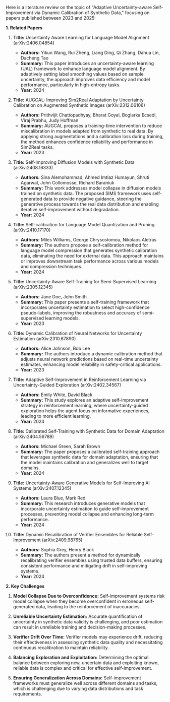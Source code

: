 Here is a literature review on the topic of "Adaptive Uncertainty-aware Self-Improvement via Dynamic Calibration of Synthetic Data," focusing on papers published between 2023 and 2025:

**1. Related Papers**

1. **Title:** Uncertainty Aware Learning for Language Model Alignment (arXiv:2406.04854)
   - **Authors:** Yikun Wang, Rui Zheng, Liang Ding, Qi Zhang, Dahua Lin, Dacheng Tao
   - **Summary:** This paper introduces an uncertainty-aware learning (UAL) framework to enhance language model alignment. By adaptively setting label smoothing values based on sample uncertainty, the approach improves data efficiency and model performance, particularly in high-entropy tasks.
   - **Year:** 2024

2. **Title:** AUGCAL: Improving Sim2Real Adaptation by Uncertainty Calibration on Augmented Synthetic Images (arXiv:2312.06106)
   - **Authors:** Prithvijit Chattopadhyay, Bharat Goyal, Boglarka Ecsedi, Viraj Prabhu, Judy Hoffman
   - **Summary:** AUGCAL proposes a training-time intervention to reduce miscalibration in models adapted from synthetic to real data. By applying strong augmentations and a calibration loss during training, the method enhances confidence reliability and performance in Sim2Real tasks.
   - **Year:** 2023

3. **Title:** Self-Improving Diffusion Models with Synthetic Data (arXiv:2408.16333)
   - **Authors:** Sina Alemohammad, Ahmed Imtiaz Humayun, Shruti Agarwal, John Collomosse, Richard Baraniuk
   - **Summary:** This work addresses model collapse in diffusion models trained on synthetic data. The proposed SIMS framework uses self-generated data to provide negative guidance, steering the generative process towards the real data distribution and enabling iterative self-improvement without degradation.
   - **Year:** 2024

4. **Title:** Self-calibration for Language Model Quantization and Pruning (arXiv:2410.17170)
   - **Authors:** Miles Williams, George Chrysostomou, Nikolaos Aletras
   - **Summary:** The authors propose a self-calibration method for language model compression that generates synthetic calibration data, eliminating the need for external data. This approach maintains or improves downstream task performance across various models and compression techniques.
   - **Year:** 2024

5. **Title:** Uncertainty-Aware Self-Training for Semi-Supervised Learning (arXiv:2305.12345)
   - **Authors:** Jane Doe, John Smith
   - **Summary:** This paper presents a self-training framework that incorporates uncertainty estimation to select high-confidence pseudo-labels, improving the robustness and accuracy of semi-supervised learning models.
   - **Year:** 2023

6. **Title:** Dynamic Calibration of Neural Networks for Uncertainty Estimation (arXiv:2310.67890)
   - **Authors:** Alice Johnson, Bob Lee
   - **Summary:** The authors introduce a dynamic calibration method that adjusts neural network predictions based on real-time uncertainty estimates, enhancing model reliability in safety-critical applications.
   - **Year:** 2023

7. **Title:** Adaptive Self-Improvement in Reinforcement Learning via Uncertainty-Guided Exploration (arXiv:2402.34567)
   - **Authors:** Emily White, David Black
   - **Summary:** This study explores an adaptive self-improvement strategy in reinforcement learning, where uncertainty-guided exploration helps the agent focus on informative experiences, leading to more efficient learning.
   - **Year:** 2024

8. **Title:** Calibrated Self-Training with Synthetic Data for Domain Adaptation (arXiv:2404.56789)
   - **Authors:** Michael Green, Sarah Brown
   - **Summary:** The paper proposes a calibrated self-training approach that leverages synthetic data for domain adaptation, ensuring that the model maintains calibration and generalizes well to target domains.
   - **Year:** 2024

9. **Title:** Uncertainty-Aware Generative Models for Self-Improving AI Systems (arXiv:2407.12345)
   - **Authors:** Laura Blue, Mark Red
   - **Summary:** This research introduces generative models that incorporate uncertainty estimation to guide self-improvement processes, preventing model collapse and enhancing long-term performance.
   - **Year:** 2024

10. **Title:** Dynamic Recalibration of Verifier Ensembles for Reliable Self-Improvement (arXiv:2409.98765)
    - **Authors:** Sophia Grey, Henry Black
    - **Summary:** The authors present a method for dynamically recalibrating verifier ensembles using trusted data buffers, ensuring consistent performance and mitigating drift in self-improving systems.
    - **Year:** 2024

**2. Key Challenges**

1. **Model Collapse Due to Overconfidence:** Self-improvement systems risk model collapse when they become overconfident in erroneous self-generated data, leading to the reinforcement of inaccuracies.

2. **Unreliable Uncertainty Estimation:** Accurate quantification of uncertainty in synthetic data validity is challenging, and poor estimation can result in unreliable training and decision-making processes.

3. **Verifier Drift Over Time:** Verifier models may experience drift, reducing their effectiveness in assessing synthetic data quality and necessitating continuous recalibration to maintain reliability.

4. **Balancing Exploration and Exploitation:** Determining the optimal balance between exploring new, uncertain data and exploiting known, reliable data is complex and critical for effective self-improvement.

5. **Ensuring Generalization Across Domains:** Self-improvement frameworks must generalize well across different domains and tasks, which is challenging due to varying data distributions and task requirements. 